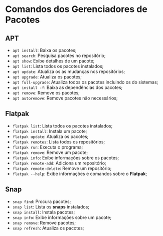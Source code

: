 # Comandos dos Gerenciadores de Pacotes

## APT

- `apt install`: Baixa os pacotes;
- `apt search`: Pesquisa pacotes no repositório;
- `apt show`: Exibe detalhes de um pacote;
- `apt list`: Lista todos os pacotes instalados;
- `apt update`: Atualiza os as mudanças nos repositórios;
- `apt upgrade`: Atualiza os pacotes;
- `apt full-upgrade`: Atualiza todos os pacotes incluindo os do sistemas;
- `apt install -f`: Baixa as dependências dos pacotes;
- `apt remove`: Remove os pacotes;
- `apt autoremove`: Remove pacotes não necessários;

## Flatpak 

- `flatpak list`: Lista todos os pacotes instalados;
- `flatpak install`: Instala um pacote;
- `flatpak update`: Atualiza os pacotes;
- `flatpak remotes`: Lista todos os repositórios;
- `flatpak run`: Executa o programa;
- `flatpak remove`: Remove um pacote;
- `flatpak info`: Exibe informações sobre os pacotes;
- `flatpak remote-add`: Adiciona um repositório;
- `flatpak remote-delete`: Remove um repositório;
- `flatpak --help`: Exibe informações e comandos sobre o **Flatpak**;

## Snap

- `snap find`: Procura pacotes;
- `snap list`: Lista os **snaps** instalados;
- `snap install`: Instala pacotes;
- `snap info`: Exibe informações sobre um pacote;
- `snap remove`: Remove pacotes;
- `snap refresh`: Atualiza os pacotes;

## 
